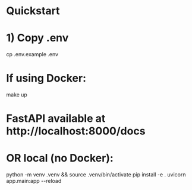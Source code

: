 
# Quickstart

# 1) Copy .env
cp .env.example .env
# If using Docker:
make up
# FastAPI available at http://localhost:8000/docs

# OR local (no Docker):
python -m venv .venv && source .venv/bin/activate
pip install -e .
uvicorn app.main:app --reload